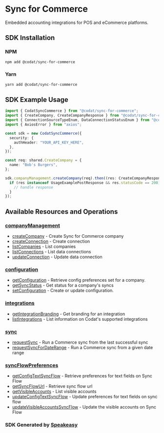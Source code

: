 # Sync for Commerce

Embedded accounting integrations for POS and eCommerce platforms.

<!-- Start SDK Installation -->
## SDK Installation

### NPM

```bash
npm add @codat/sync-for-commerce
```

### Yarn

```bash
yarn add @codat/sync-for-commerce
```
<!-- End SDK Installation -->

## SDK Example Usage
<!-- Start SDK Example Usage -->
```typescript
import { CodatSyncCommerce } from "@codat/sync-for-commerce";
import { CreateCompany, CreateCompanyResponse } from "@codat/sync-for-commerce/dist/sdk/models/operations";
import { ConnectionSourceTypeEnum, DataConnectionStatusEnum } from "@codat/sync-for-commerce/dist/sdk/models/shared";
import { AxiosError } from "axios";

const sdk = new CodatSyncCommerce({
  security: {
    authHeader: "YOUR_API_KEY_HERE",
  },
});

const req: shared.CreateCompany = {
  name: "Bob's Burgers",
};

sdk.companyManagement.createCompany(req).then((res: CreateCompanyResponse | AxiosError) => {
  if (res instanceof UsageExamplePostResponse && res.statusCode == 200) {
    // handle response
  }
});
```
<!-- End SDK Example Usage -->

<!-- Start SDK Available Operations -->
## Available Resources and Operations


### [companyManagement](docs/companymanagement/README.md)

* [createCompany](docs/companymanagement/README.md#createcompany) - Create Sync for Commerce company
* [createConnection](docs/companymanagement/README.md#createconnection) - Create connection
* [listCompanies](docs/companymanagement/README.md#listcompanies) - List companies
* [listConnections](docs/companymanagement/README.md#listconnections) - List data connections
* [updateConnection](docs/companymanagement/README.md#updateconnection) - Update data connection

### [configuration](docs/configuration/README.md)

* [getConfiguration](docs/configuration/README.md#getconfiguration) - Retrieve config preferences set for a company.
* [getSyncStatus](docs/configuration/README.md#getsyncstatus) - Get status for a company's syncs
* [setConfiguration](docs/configuration/README.md#setconfiguration) - Create or update configuration.

### [integrations](docs/integrations/README.md)

* [getIntegrationBranding](docs/integrations/README.md#getintegrationbranding) - Get branding for an integration
* [listIntegrations](docs/integrations/README.md#listintegrations) - List information on Codat's supported integrations

### [sync](docs/sync/README.md)

* [requestSync](docs/sync/README.md#requestsync) - Run a Commerce sync from the last successful sync
* [requestSyncForDateRange](docs/sync/README.md#requestsyncfordaterange) - Run a Commerce sync from a given date range

### [syncFlowPreferences](docs/syncflowpreferences/README.md)

* [getConfigTextSyncFlow](docs/syncflowpreferences/README.md#getconfigtextsyncflow) - Retrieve preferences for text fields on Sync Flow
* [getSyncFlowUrl](docs/syncflowpreferences/README.md#getsyncflowurl) - Retrieve sync flow url
* [getVisibleAccounts](docs/syncflowpreferences/README.md#getvisibleaccounts) - List visible accounts
* [updateConfigTextSyncFlow](docs/syncflowpreferences/README.md#updateconfigtextsyncflow) - Update preferences for text fields on sync flow
* [updateVisibleAccountsSyncFlow](docs/syncflowpreferences/README.md#updatevisibleaccountssyncflow) - Update the visible accounts on Sync Flow
<!-- End SDK Available Operations -->

### SDK Generated by [Speakeasy](https://docs.speakeasyapi.dev/docs/using-speakeasy/client-sdks)
